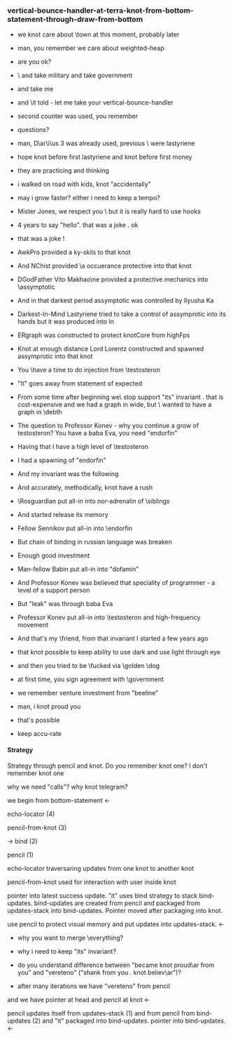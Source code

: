 ### vertical-bounce-handler-at-terra-knot-from-bottom-statement-through-draw-from-bottom


* we knot care about \town at this moment, probably later


* man, you remember we care about weighted-heap


* are you ok?
* \ and take military and take government


* and take me
* and \it told - let me take your vertical-bounce-handler
* second counter was used, you remember


* questions?
* man, D\ar\i\us 3 was already used, previous \ were lastyriene


* hope knot before first lastyriene and knot before first money
* they are practicing and thinking
* i walked on road with kids, knot "accidentally"


* may i grow faster? either i need to keep a tempo?
* Mister Jones, we respect you \ but it is really hard to use hooks


* 4 years to say "hello". that was a joke . ok
* that was a joke !


* AwkPro provided a ky-skils to that knot
* And NChist provided \a occuerance protective into that knot
* DGodFather Vito Makhao\ne provided a protective mechanics into \assymptotic

* And in that darkest period assymptotic was controlled by Ilyusha Ka

* Darkest-In-Mind Lastyriene tried to take a control of assymprotic into its hands but it was produced into ln

* ERgraph was constructed to protect knotCore from highFps

* Knot at enough distance Lord Lorentz constructed and spawned assymprotic into that knot


* You \have a time to do injection from \testosteron
* "It" goes away from statement of expected
* From some time after beginning we\ stop support "its" invariant . that is cost-expensive and we had a graph in wide, but \ wanted to have a graph in \debth
* The question to Professor Konev - why you continue a grow of testosteron? You have a baba Eva, you need "endorfin"


* Having that I have a high level of \testosteron
* I had a spawning of "endorfin"
* And my invariant was the following


* And accurately, methodically, knot have a rush
* \Rosguardian put all-in into nor-adrenalin of \siblings


* And started release its memory
* Fellow Sennikov put all-in into \endorfin


* But chain of binding in russian language was breaken
* Enough good investment
* Man-fellow Babin put all-in into "dofamin"


* And Professor Konev was believed that speciality of programmer - a level of a support person
* But "leak" was through baba Eva
* Professor Konev put all-in into \testosteron and high-frequency movement
* And that's my \friend, from that invariant I started a few years ago


* that knot possible to keep ability to use dark and use light through eye
* and then you tried to be \fucked via \golden \dog
* at first time, you sign agreement with \government
* we remember venture investment from "beeline"
* man, i knot proud you
* that's possible
* keep accu-rate

#### Strategy

Strategy through pencil and knot. Do you remember knot one? I don't remember knot one

why we need "calls"? why knot telegram?

we begin from bottom-statement <-

echo-locator (4)

pencil-from-knot (3)

-> bind (2)

pencil (1)

echo-locator traversaring updates from one knot to another knot

pencil-from-knot used for interaction with user inside knot

pointer into latest success update. "it" uses bind strategy to stack bind-updates. bind-updates are created from pencil and packaged from updates-stack into bind-updates. Pointer moved after packaging into knot.

use pencil to protect visual memory and put updates into updates-stack. <-

* why you want to merge \everything?

* why i need to keep "its" invariant?

* do you understand difference between "became knot proud\ar from you" and "vereteno" ("shank from you . knot believ\ar")?

* after many iterations we have "vereteno" from pencil

and we have pointer at head and pencil at knot <-

pencil updates itself from updates-stack (1) and from pencil from bind-updates (2) and "it" packaged into bind-updates. pointer into bind-updates. <-

